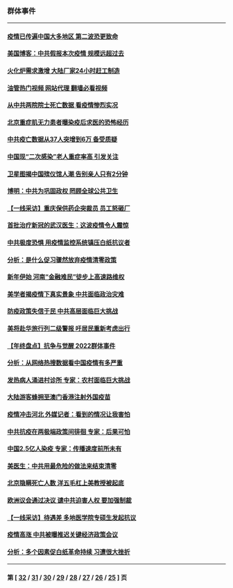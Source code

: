 ### 群体事件
---
#### [疫情已传遍中国大多地区 第二波恐更致命](../../pages/ncid279/n13914332.md?01291245) 
#### [美国博客：中共假报本次疫情 规模远超过去](../../pages/ncid279/n13912604.md?01291245) 
#### [火化炉需求激增 大陆厂家24小时赶工制造](../../pages/ncid279/n13912205.md?01291245) 
#### [油管热门视频 网站代理 翻墙必看视频](http://138.2.39.72:81/youtube.html?epic-marker?01291245)
#### [从中共两院院士死亡数据 看疫情惨烈实况](../../pages/ncid279/n13910619.md?01291245) 
#### [北京重症肌无力患者曝染疫后求医的恐怖经历](../../pages/ncid279/n13909480.md?01291245) 
#### [中共疫亡数据从37人突增到6万 备受质疑](../../pages/ncid279/n13907051.md?01291245) 
#### [中国现“二次感染”老人重症率高 引发关注](../../pages/ncid279/n13906493.md?01291245) 
#### [卫星图揭中国殡仪馆人潮 告别亲人只有2分钟](../../pages/ncid279/n13904053.md?01291245) 
#### [博明：中共为巩固政权 罔顾全球公共卫生](../../pages/ncid279/n13901752.md?01291245) 
#### [【一线采访】重庆保供药企突裁员 员工怒砸厂](../../pages/ncid279/n13901673.md?01291245) 
#### [首批治疗新冠的武汉医生：这波疫情令人震惊](../../pages/ncid279/n13900313.md?01291245) 
#### [中共极度恐惧 用疫情监控系统镇压白纸抗议者](../../pages/ncid279/n13900225.md?01291245) 
#### [分析：是什么促习骤然放弃疫情清零政策](../../pages/ncid279/n13899652.md?01291245) 
#### [新年伊始 河南“金融难民”徒步上高速路维权](../../pages/ncid279/n13897842.md?01291245) 
#### [美学者揭疫情下真实景象 中共面临政治灾难](../../pages/ncid279/n13896569.md?01291245) 
#### [防疫政策失信于民 中共高层面临巨大挑战](../../pages/ncid279/n13894627.md?01291245) 
#### [美将赴华旅行列二级警报 吁居民重新考虑出行](../../pages/ncid279/n13894518.md?01291245) 
#### [【年终盘点】抗争与觉醒 2022群体事件](../../pages/ncid279/n13888314.md?01291245) 
#### [分析：从网络热搜数据看中国疫情有多严重](../../pages/ncid279/n13893186.md?01291245) 
#### [发热病人涌进村诊所 专家：农村面临巨大挑战](../../pages/ncid279/n13892271.md?01291245) 
#### [大陆游客蜂拥至澳门香港注射外国疫苗](../../pages/ncid279/n13892276.md?01291245) 
#### [疫情冲击河北 外媒记者：看到的情况让我害怕](../../pages/ncid279/n13891260.md?01291245) 
#### [中共抗疫在两极端政策间徘徊 专家：后果可怕](../../pages/ncid279/n13891235.md?01291245) 
#### [中国2.5亿人染疫 专家：传播速度前所未有](../../pages/ncid279/n13890708.md?01291245) 
#### [美医生：中共用最危险的做法来结束清零](../../pages/ncid279/n13889983.md?01291245) 
#### [北京隐瞒死亡人数 洋五毛杠上美教授被起底](../../pages/ncid279/n13886904.md?01291245) 
#### [欧洲议会通过决议 谴中共迫害人权 要加强制裁](../../pages/ncid279/n13885670.md?01291245) 
#### [【一线采访】待遇差 多地医学院专硕生发起抗议](../../pages/ncid279/n13883914.md?01291245) 
#### [疫情高涨 中共被曝推迟关键经济政策会议](../../pages/ncid279/n13884170.md?01291245) 
#### [分析：多个因素促白纸革命持续 习遭很大挫折](../../pages/ncid279/n13872455.md?01291245) 

---
#### 第 [ [32](./32.md?01291245) / [31](./31.md?01291245) / [30](./30.md?01291245) / [29](./29.md?01291245) / [28](./28.md?01291245) / [27](./27.md?01291245) / [26](./26.md?01291245) / [25](./25.md?01291245) ] 页
